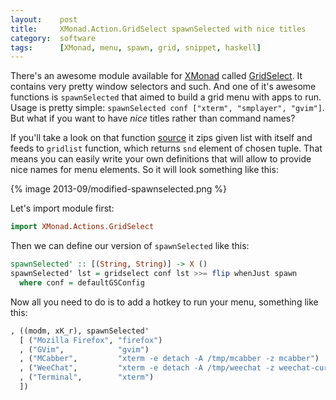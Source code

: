 ```yaml
---
layout:    post
title:     XMonad.Action.GridSelect spawnSelected with nice titles
category:  software
tags:      [XMonad, menu, spawn, grid, snippet, haskell]
---
```


There's an awesome module available for [XMonad][1] called [GridSelect][2]. It
contains very pretty window selectors and such. And one of it's awesome
functions is `spawnSelected` that aimed to build a grid menu with apps to run.
Usage is pretty simple: `spawnSelected conf ["xterm", "smplayer", "gvim"]`.
But what if you want to have *nice* titles rather than command names?

If you'll take a look on that function [source][3] it zips given list with
itself and feeds to `gridlist` function, which returns `snd` element of chosen
tuple. That means you can easily write your own definitions that will allow to
provide nice names for menu elements. So it will look something like this:

<div class="center">{% image 2013-09/modified-spawnselected.png %}</div>

Let's import module first:

``` haskell
import XMonad.Actions.GridSelect
```

Then we can define our version of `spawnSelected` like this:

``` haskell
spawnSelected' :: [(String, String)] -> X ()
spawnSelected' lst = gridselect conf lst >>= flip whenJust spawn
  where conf = defaultGSConfig
```

Now all you need to do is to add a hotkey to run your menu, something like this:

``` haskell
, ((modm, xK_r), spawnSelected'
  [ ("Mozilla Firefox", "firefox")
  , ("GVim",            "gvim")
  , ("MCabber",         "xterm -e detach -A /tmp/mcabber -z mcabber")
  , ("WeeChat",         "xterm -e detach -A /tmp/weechat -z weechat-curses")
  , ("Terminal",        "xterm")
  ])
```


[1]: http://xmonad.org
[2]: http://xmonad.org/xmonad-docs/xmonad-contrib/XMonad-Actions-GridSelect.html
[3]: http://xmonad.org/xmonad-docs/xmonad-contrib/src/XMonad-Actions-GridSelect.html#spawnSelected
